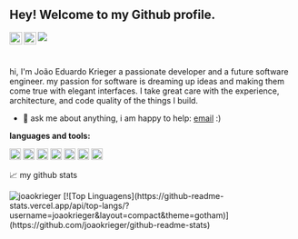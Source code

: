 ## Hey! Welcome to my Github profile.

<a href="https://www.instagram.com/joao_krieger/">
  <img align="left" alt="joaokrieger's Instagram" width="22px" src="https://raw.githubusercontent.com/hussainweb/hussainweb/main/icons/instagram.png" />
</a>
<a href="https://www.linkedin.com/in/joao-krieger/">
  <img align="left" alt="joaokrieger's LinkedIN" width="22px" src="https://raw.githubusercontent.com/peterthehan/peterthehan/master/assets/linkedin.svg" />
</a>

![](https://visitor-badge.glitch.me/badge?page_id=joaokrieger.joaokrieger)

<br />

hi, I'm João Eduardo Krieger a passionate developer and a future software engineer. my passion for software is dreaming up ideas and making them come true with elegant interfaces. I take great care with the experience, architecture, and code quality of the things I build.
  
- 💬 ask me about anything, i am happy to help: [email](mailto:joaoeduardokrieger123@gmail.com) :)

**languages and tools:**

<code><img height="20" title="Java" src="https://cdn.jsdelivr.net/gh/devicons/devicon/icons/java/java-original.svg"></code>
<code><img height="20" title="Flutter" src="https://cdn.jsdelivr.net/gh/devicons/devicon/icons/flutter/flutter-original.svg"></code>
<code><img height="20" title="Dart" src="https://cdn.jsdelivr.net/gh/devicons/devicon/icons/dart/dart-original.svg"></code>
<code><img height="20" title="PostgreSQL" src="https://cdn.jsdelivr.net/gh/devicons/devicon/icons/postgresql/postgresql-original.svg"></code>
<code><img height="20" title="PHP" src="https://cdn.jsdelivr.net/gh/devicons/devicon/icons/php/php-original.svg"></code>
<code><img height="20" title="JavaScript" src="https://cdn.jsdelivr.net/gh/devicons/devicon/icons/javascript/javascript-original.svg"></code>
<code><img height="20" title="Git" src="https://cdn.jsdelivr.net/gh/devicons/devicon/icons/git/git-original.svg"></code>

📈 my github stats

<img src="https://github-readme-stats.vercel.app/api?username=joaokrieger&show_icons=true&theme=gotham" alt="joaokrieger"/> 
 [![Top Linguagens](https://github-readme-stats.vercel.app/api/top-langs/?username=joaokrieger&layout=compact&theme=gotham)](https://github.com/joaokrieger/github-readme-stats)
